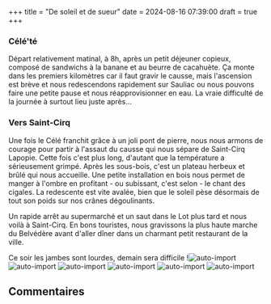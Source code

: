 +++
title = "De soleil et de sueur"
date = 2024-08-16 07:39:00
draft = true
+++
### Célé'té
Départ relativement matinal, à 8h, après un petit déjeuner copieux, composé de sandwichs à la banane et au beurre de cacahuète. Ça monte dans les premiers kilomètres car il faut gravir le causse, mais l'ascension est brève et nous redescendons rapidement sur Sauliac ou nous pouvons faire une petite pause et nous réapprovisionner en eau. La vraie difficulté de la journée à surtout lieu juste après...

### Vers Saint-Cirq
Une fois le Célé franchit grâce à un joli pont de pierre, nous nous armons de courage pour partir à l'assaut du causse qui nous sépare de Saint-Cirq Lapopie. Cette fois c'est plus long, d'autant que la température a sérieusement grimpé. 
Après les sous-bois, c'est un plateau herbeux et brûlé qui nous accueille. Une petite installation en bois nous permet de manger à l'ombre en profitant - ou subissant, c'est selon - le chant des cigales. 
La redescente est vite avalée, bien que le soleil pèse désormais de tout son poids sur nos crânes dégoulinants. 

Un rapide arrêt au supermarché et un saut dans le Lot plus tard et nous voilà à Saint-Cirq. En bons touristes, nous gravissons la plus haute marche du Belvédère avant d'aller dîner dans un charmant petit restaurant de la ville. 

Ce soir les jambes sont lourdes, demain sera difficile !![auto-import](https://thumbsnap.com/i/qnC5ujw8.jpg)
![auto-import](https://thumbsnap.com/i/b1aokXvC.jpg)
![auto-import](https://thumbsnap.com/i/7YwdBjh9.jpg)
![auto-import](https://thumbsnap.com/i/HHTrxkXx.jpg)
![auto-import](https://thumbsnap.com/i/SFQpwEGd.jpg)
![auto-import](https://thumbsnap.com/i/8yqoAis8.jpg)
## Commentaires
